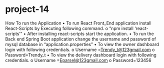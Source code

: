 # project-14

How To run the Application
•	To run React Front_End application install React-Scripts by Executing following command.
  o	“npm install ‘react-scripts’”
•	After installing react-scripts start the application.
•	To run the Back end Spring Boot application change the username and  password of mysql database in “application.properties”
•	To view the owner dashboard login with following credentials.
o	Username =Trendy_t@123gmail.com
o	Password=Trendy_t
•	To view the delivery dashboard login with following credentials.
o	Username =Eparsel@123gmail.com
o	Password=123456
